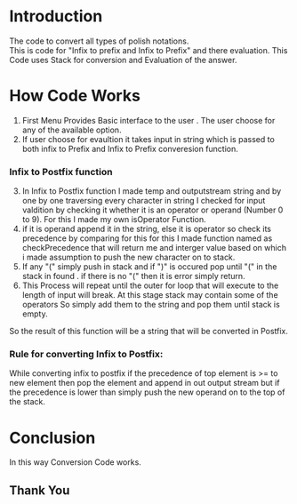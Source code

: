 # Introduction
The code to convert all types of polish notations.  
This is code for "Infix to prefix and Infix to Prefix" and there evaluation. 
This Code uses Stack for conversion and Evaluation of the answer.

# How Code Works
1. First Menu Provides Basic interface to the user . The user choose for any of the available option.
2. If user choose for evaultion it takes input in string which is passed to both infix to Prefix and Infix to Prefix converesion function.  
### Infix to Postfix function

3. In Infix to Postfix function I made temp and outputstream string and  by one by one traversing every character in string I checked for input valdition by checking it whether it is an operator or operand (Number 0 to 9). For this I made my own isOperator Function. 
4. if it is operand append it in the string, else it is operator so check its precedence by comparing for this for this I made function named as checkPrecedence that will return me and interger value based on which i made assumption to push the new character on to stack.
5. If any "(" simply push in stack and if ")" is occured pop until "(" in the stack in found . if there is no "(" then it is error simply return.
6. This Process will repeat until the outer for loop that will execute to the length of input will break. At this stage stack may contain some of the operators So simply add them to the string and pop them until stack is empty.

So the result of this function will be a string that will be converted in Postfix.
### Rule for converting Infix to Postfix:
While converting infix to postfix if the precedence of top element is >= to new element then pop the element and append in out output stream but if the precedence is lower than simply push the new operand on to the top of the stack.


# Conclusion
In this way Conversion Code works.



## Thank You
